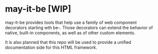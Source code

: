 # may-it-be [WIP]

may-it-be provides tools that help use a family of web component decorators starting wth be-.  Those decorators can extend the behavior of native, built-in components, as well as of other custom elements. 

It is also planned that this repo will be used to provide a unified documentation side for this HTML framework.
